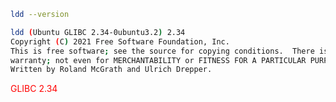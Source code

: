 ```bash
ldd --version
```

```bash
ldd (Ubuntu GLIBC 2.34-0ubuntu3.2) 2.34
Copyright (C) 2021 Free Software Foundation, Inc.
This is free software; see the source for copying conditions.  There is NO
warranty; not even for MERCHANTABILITY or FITNESS FOR A PARTICULAR PURPOSE.
Written by Roland McGrath and Ulrich Drepper.
```

<font color='red'>GLIBC 2.34</font>